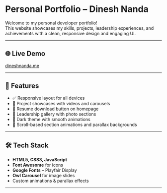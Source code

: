 # Personal Portfolio – Dinesh Nanda

Welcome to my personal developer portfolio!  
This website showcases my skills, projects, leadership experiences, and achievements with a clean, responsive design and engaging UI.

---

## 🌐 Live Demo
[dineshnanda.me](https://dineshnanda.me)


---

## 🚀 Features

- ✅ Responsive layout for all devices
- 🎥 Project showcases with videos and carousels
- 📄 Resume download button on homepage
- 🌟 Leadership gallery with photo sections
- 🎨 Dark theme with smooth animations
- 🧩 Scroll-based section animations and parallax backgrounds

---

## 🛠️ Tech Stack

- **HTML5, CSS3, JavaScript**
- **Font Awesome** for icons
- **Google Fonts** – Playfair Display
- **Owl Carousel** for image slides
- Custom animations & parallax effects

---


